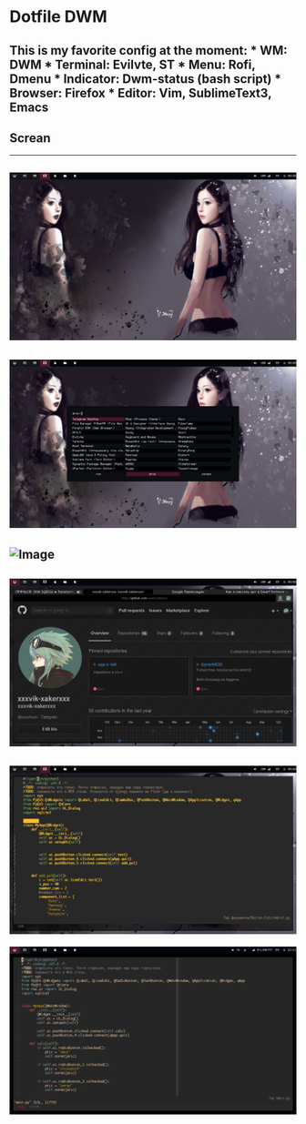 Dotfile DWM
===========

This is my favorite config at the moment:
	* WM: DWM
	* Terminal: Evilvte, ST
	* Menu: Rofi, Dmenu
	* Indicator: Dwm-status (bash script)
	* Browser: Firefox
	* Editor: Vim, SublimeText3, Emacs
---

## Screan

---
![Image](clean_1.png "clean")
---
![Image](rofi.png "rofi")
---
![Image](screanfetch.png "scrftch")
---
![Image](firefox.png "firefox")
---
![Image](vim.png "vim")
---
![Image](vim_st.png "vim_st")